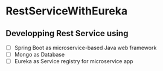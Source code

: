 # RestServiceWithEureka
Developping Rest Service using
----
- [ ] Spring Boot as microservice-based Java web framework
- [ ] Mongo as Database
- [ ] Eureka as Service registry for microservice app
